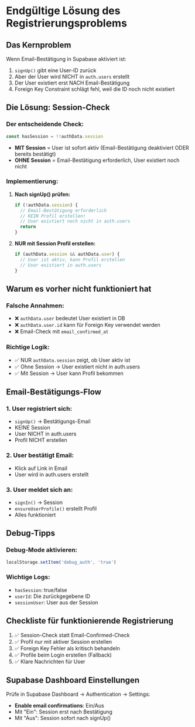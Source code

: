 # Endgültige Lösung des Registrierungsproblems

## Das Kernproblem
Wenn Email-Bestätigung in Supabase aktiviert ist:
1. `signUp()` gibt eine User-ID zurück
2. Aber der User wird NICHT in `auth.users` erstellt
3. Der User existiert erst NACH Email-Bestätigung
4. Foreign Key Constraint schlägt fehl, weil die ID noch nicht existiert

## Die Lösung: Session-Check

### Der entscheidende Check:
```javascript
const hasSession = !!authData.session
```

- **MIT Session** = User ist sofort aktiv (Email-Bestätigung deaktiviert ODER bereits bestätigt)
- **OHNE Session** = Email-Bestätigung erforderlich, User existiert noch nicht

### Implementierung:

1. **Nach signUp() prüfen:**
   ```javascript
   if (!authData.session) {
     // Email-Bestätigung erforderlich
     // KEIN Profil erstellen!
     // User existiert noch nicht in auth.users
     return
   }
   ```

2. **NUR mit Session Profil erstellen:**
   ```javascript
   if (authData.session && authData.user) {
     // User ist aktiv, kann Profil erstellen
     // User existiert in auth.users
   }
   ```

## Warum es vorher nicht funktioniert hat

### Falsche Annahmen:
- ❌ `authData.user` bedeutet User existiert in DB
- ❌ `authData.user.id` kann für Foreign Key verwendet werden
- ❌ Email-Check mit `email_confirmed_at`

### Richtige Logik:
- ✅ NUR `authData.session` zeigt, ob User aktiv ist
- ✅ Ohne Session → User existiert nicht in auth.users
- ✅ Mit Session → User kann Profil bekommen

## Email-Bestätigungs-Flow

### 1. User registriert sich:
- `signUp()` → Bestätigungs-Email
- KEINE Session
- User NICHT in auth.users
- Profil NICHT erstellen

### 2. User bestätigt Email:
- Klick auf Link in Email
- User wird in auth.users erstellt

### 3. User meldet sich an:
- `signIn()` → Session
- `ensureUserProfile()` erstellt Profil
- Alles funktioniert

## Debug-Tipps

### Debug-Mode aktivieren:
```javascript
localStorage.setItem('debug_auth', 'true')
```

### Wichtige Logs:
- `hasSession`: true/false
- `userId`: Die zurückgegebene ID
- `sessionUser`: User aus der Session

## Checkliste für funktionierende Registrierung

1. ✅ Session-Check statt Email-Confirmed-Check
2. ✅ Profil nur mit aktiver Session erstellen
3. ✅ Foreign Key Fehler als kritisch behandeln
4. ✅ Profile beim Login erstellen (Fallback)
5. ✅ Klare Nachrichten für User

## Supabase Dashboard Einstellungen

Prüfe in Supabase Dashboard → Authentication → Settings:
- **Enable email confirmations**: Ein/Aus
- Mit "Ein": Session erst nach Bestätigung
- Mit "Aus": Session sofort nach signUp()